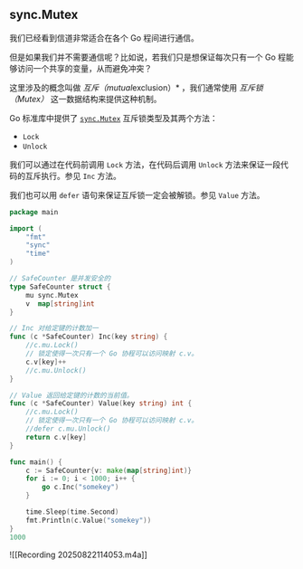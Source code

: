 ## sync.Mutex

我们已经看到信道非常适合在各个 Go 程间进行通信。

但是如果我们并不需要通信呢？比如说，若我们只是想保证每次只有一个 Go 程能够访问一个共享的变量，从而避免冲突？

这里涉及的概念叫做 *互斥（mutual*exclusion）* ，我们通常使用 *互斥锁（Mutex）* 这一数据结构来提供这种机制。

Go 标准库中提供了 [`sync.Mutex`](https://go-zh.org/pkg/sync/#Mutex) 互斥锁类型及其两个方法：

- `Lock`
- `Unlock`

我们可以通过在代码前调用 `Lock` 方法，在代码后调用 `Unlock` 方法来保证一段代码的互斥执行。参见 `Inc` 方法。

我们也可以用 `defer` 语句来保证互斥锁一定会被解锁。参见 `Value` 方法。

```go
package main

import (
	"fmt"
	"sync"
	"time"
)

// SafeCounter 是并发安全的
type SafeCounter struct {
	mu sync.Mutex
	v  map[string]int
}

// Inc 对给定键的计数加一
func (c *SafeCounter) Inc(key string) {
	//c.mu.Lock()
	// 锁定使得一次只有一个 Go 协程可以访问映射 c.v。
	c.v[key]++
	//c.mu.Unlock()
}

// Value 返回给定键的计数的当前值。
func (c *SafeCounter) Value(key string) int {
	//c.mu.Lock()
	// 锁定使得一次只有一个 Go 协程可以访问映射 c.v。
	//defer c.mu.Unlock()
	return c.v[key]
}

func main() {
	c := SafeCounter{v: make(map[string]int)}
	for i := 0; i < 1000; i++ {
		go c.Inc("somekey")
	}

	time.Sleep(time.Second)
	fmt.Println(c.Value("somekey"))
}
1000
```

![[Recording 20250822114053.m4a]]
